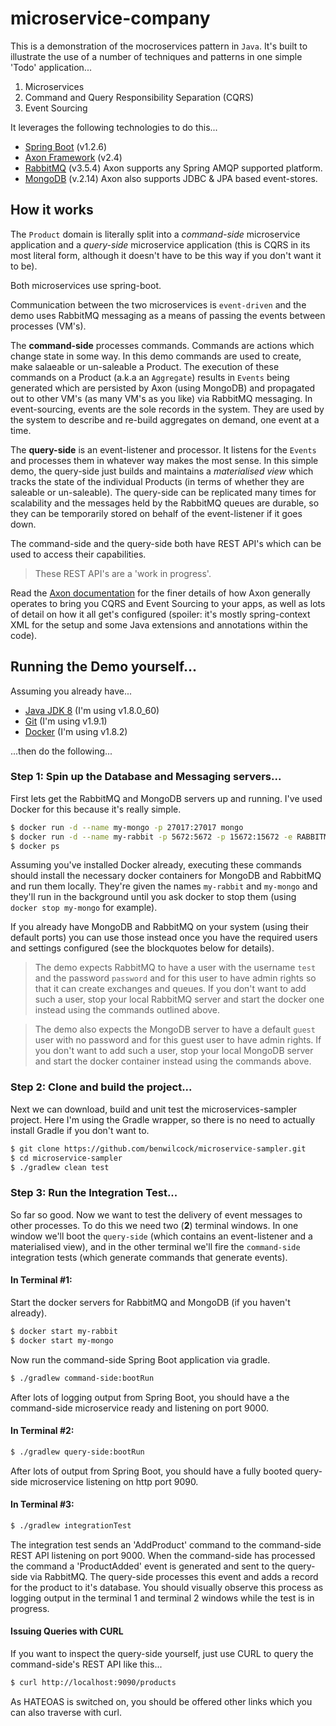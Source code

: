 # microservice-company

This is a demonstration of the mocroservices pattern in `Java`. It's built to illustrate the use of a number of techniques and patterns in one simple 'Todo' application...

1. Microservices 
2. Command and Query Responsibility Separation (CQRS)
3. Event Sourcing

It leverages the following technologies to do this...

- [Spring Boot](http://projects.spring.io/spring-boot/) (v1.2.6)
- [Axon Framework](http://www.axonframework.org/) (v2.4)
- [RabbitMQ](https://www.rabbitmq.com/) (v3.5.4) Axon supports any Spring AMQP supported platform.
- [MongoDB](https://www.mongodb.com/) (v.2.14) Axon also supports JDBC & JPA based event-stores.

## How it works

The `Product` domain is literally split into a *command-side* microservice application and a *query-side* microservice application (this is CQRS in its most literal form, although it doesn't have to be this way if you don't want it to be).

Both microservices use spring-boot.

Communication between the two microservices is `event-driven` and the demo uses RabbitMQ messaging as a means of passing the events between processes (VM's).

The **command-side** processes commands. Commands are actions which change state in some way. In this demo commands are used to create, make salaeable or un-saleable a Product. The execution of these commands on a Product (a.k.a an `Aggregate`) results in `Events` being generated which are persisted by Axon (using MongoDB) and propagated out to other VM's (as many VM's as you like) via RabbitMQ messaging. In event-sourcing, events are the sole records in the system. They are used by the system to describe and re-build aggregates on demand, one event at a time.

The **query-side** is an event-listener and processor. It listens for the `Events` and processes them in whatever way makes the most sense. In this simple demo, the query-side just builds and maintains a *materialised view* which tracks the state of the individual Products (in terms of whether they are saleable or un-saleable). The query-side can be replicated many times for scalability and the messages held by the RabbitMQ queues are durable, so they can be temporarily stored on behalf of the event-listener if it goes down.

The command-side and the query-side both have REST API's which can be used to access their capabilities.

> These REST API's are a 'work in progress'.

Read the [Axon documentation](http://www.axonframework.org/download/) for the finer details of how Axon generally operates to bring you CQRS and Event Sourcing to your apps, as well as lots of detail on how it all get's configured (spoiler: it's mostly spring-context XML for the setup and some Java extensions and annotations within the code).

## Running the Demo yourself...

Assuming you already have...

- [Java JDK 8](http://www.oracle.com/technetwork/java/javase/downloads/jdk8-downloads-2133151.html) (I'm using v1.8.0_60)
- [Git](https://git-scm.com/) (I'm using v1.9.1)
- [Docker](https://www.docker.com/) (I'm using v1.8.2)

...then do the following...

### Step 1: Spin up the Database and Messaging servers...

First lets get the RabbitMQ and MongoDB servers up and running. I've used Docker for this because it's really simple.

```bash
$ docker run -d --name my-mongo -p 27017:27017 mongo
$ docker run -d --name my-rabbit -p 5672:5672 -p 15672:15672 -e RABBITMQ_DEFAULT_USER=test -e RABBITMQ_DEFAULT_PASS=password -e RABBITMQ_NODENAME=my-rabbit rabbitmq:3-management
$ docker ps
```

Assuming you've installed Docker already, executing these commands should install the necessary docker containers for MongoDB and RabbitMQ and run them locally. They're given the names `my-rabbit` and `my-mongo` and they'll run in the background until you ask docker to stop them (using `docker stop my-mongo` for example).

If you already have MongoDB and RabbitMQ on your system (using their default ports) you can use those instead once you have the required users and settings configured (see the blockquotes below for details).

> The demo expects RabbitMQ to have a user with the username `test` and the password `password` and for this user to have admin rights so that it can create exchanges and queues. If you don't want to add such a user, stop your local RabbitMQ server and start the docker one instead using the commands outlined above.

> The demo also expects the MongoDB server to have a default `guest` user with no password and for this guest user to have admin rights. If you don't want to add such a user, stop your local MongoDB server and start the docker container instead using the commands above.

### Step 2: Clone and build the project...

Next we can download, build and unit test the microservices-sampler project. Here I'm using the Gradle wrapper, so there is no need to actually install Gradle if you don't want to.

```bash
$ git clone https://github.com/benwilcock/microservice-sampler.git
$ cd microservice-sampler
$ ./gradlew clean test
```

### Step 3: Run the Integration Test...

So far so good. Now we want to test the delivery of event messages to other processes. To do this we need two (**2**) terminal windows. In one window we'll boot the `query-side` (which contains an event-listener and a materialised view), and in the other terminal we'll fire the `command-side` integration tests (which generate commands that generate events).

#### In **Terminal #1**:

Start the docker servers for RabbitMQ and MongoDB (if you haven't already).

```bash
$ docker start my-rabbit
$ docker start my-mongo
```

Now run the command-side Spring Boot application via gradle.

```bash
$ ./gradlew command-side:bootRun
```
After lots of logging output from Spring Boot, you should have a the command-side microservice ready and listening on port 9000.

#### In **Terminal #2**:

```bash
$ ./gradlew query-side:bootRun
```

After lots of output from Spring Boot, you should have a fully booted query-side microservice listening on http port 9090.

#### In **Terminal #3**:

```bash
$ ./gradlew integrationTest
```

The integration test sends an 'AddProduct' command to the command-side REST API listening on port 9000. When the command-side has processed the command a 'ProductAdded' event is generated and sent to the query-side via RabbitMQ. The query-side processes this event and adds a record for the product to it's database. You should visually observe this process as logging output in the terminal 1 and terminal 2 windows while the test is in progress.

#### Issuing Queries with CURL
If you want to inspect the query-side yourself, just use CURL to query the command-side's REST API like this...

```bash
$ curl http://localhost:9090/products
```

As HATEOAS is switched on, you should be offered other links which you can also traverse with curl.

